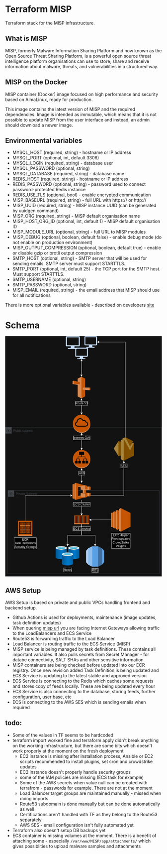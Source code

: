 # Terraform MISP
Terraform stack for the MISP infrastructure.

## What is MISP
MISP, formerly Malware Information Sharing Platform and now known as the Open Source Threat Sharing Platform, is a powerful open source threat intelligence platform organisations can use to store, share and receive information about malware, threats, and vulnerabilities in a structured way.

## MISP on the Docker
MISP container (Docker) image focused on high performance and security based on AlmaLinux, ready for production.

This image contains the latest version of MISP and the required dependencies. Image is intended as immutable, which means that it is not possible to update MISP from the user interface and instead, an admin should download a newer image.

## Environmental variables
- MYSQL_HOST (required, string) - hostname or IP address
- MYSQL_PORT (optional, int, default 3306)
- MYSQL_LOGIN (required, string) - database user
- MYSQL_PASSWORD (optional, string)
- MYSQL_DATABASE (required, string) - database name
- REDIS_HOST (required, string) - hostname or IP address
- REDIS_PASSWORD (optional, string) - password used to connect password-protected Redis instance
- REDIS_USE_TLS (optional, bool) - enable encrypted communication
- MISP_BASEURL (required, string) - full URL with https:// or http://
- MISP_UUID (required, string) - MISP instance UUID (can be generated by uuidgen command)
- MISP_ORG (required, string) - MISP default organisation name
- MISP_HOST_ORG_ID (optional, int, default 1) - MISP default organisation ID
- MISP_MODULE_URL (optional, string) - full URL to MISP modules
- MISP_DEBUG (optional, boolean, default false) - enable debug mode (do not enable on production environment)
- MISP_OUTPUT_COMPRESSION (optional, boolean, default true) - enable or disable gzip or brotli output compression
- SMTP_HOST (optional, string) - SMTP server that will be used for sending emails. SMTP server must support STARTTLS.
- SMTP_PORT (optional, int, default 25) - the TCP port for the SMTP host. Must support STARTTLS.
- SMTP_USERNAME (optional, string)
- SMTP_PASSWORD (optional, string)
- MISP_EMAIL (required, string) - the email address that MISP should use for all notifications

There is more optional variables available - described on developers [site](https://github.com/NUKIB/misp)

# Schema
![MISP schema](./MISP_schema.png)

## AWS Setup
AWS Setup is based on private and public VPCs handling frontend and backend setup.
- Github Actions is used for deployments, maintenance (image updates, task definition updates)
- When quering [misp url](misp.cyber-security.digital.cabinet-office.gov.uk) you are facing Internet Gateways allowing traffic to the LoadBalancers and ECS Service
- Route53 is forwarding traffic to the Load Balancer
- Load Balancer is routing traffic to the ECS Service (MISP)
- MISP service is being managed by task definitions. These contains all important variables. It also pulls secrets from Secret Manager - for databe connectivity, SALT SHAs and other sensitive information
- MISP containers are being checked before updated into our ECR registry. Once new revision added Task Definition is being updated and ECS Service is updating to the latest stable and approved version
- ECS Service is connecting to the Redis which caches some requests and stores copy of feeds locally. These are being updated every hour
- ECS Service is also connecting to the database, storing feeds, further configuration, user base, etc
- ECS is connecting to the AWS SES which is sending emails when required

## todo:
- Some of the values in TF seems to be hardcoded
- terraform import worked fine and terraform apply didn't break anything on the working infrastructure, but there are some bits which doesn't work properly at the moment on the fresh deployment
    - EC2 instance is missing after installation process, Ansible or EC2 scripts recommended to install plugins, set cron and crowdstrike updates
    - EC2 instance doesn't properly handle security groups
    - some of the IAM policies are missing (ECS task for example)
    - Some of the AWS secrets when value null can be created with terrafrom - passwords for example. There are not at the moment
    - Load Balancer target groups are maintained manually - missed when doing imports
    - Route53 subdomain is done manaully but can be done automatically as well
    - Certifications aren't handled with TF as they belong to the Route53 separately
    - AWS SES - email configuration isn't fully automated yet
- Terraform also doesn't setup DB backups yet
- ECS container is missing volumes at the moment. There is a benefit of attaching some - especially `/var/www/MISP/app/attachments/` which gives possiblities to upload malware samples and attachments

